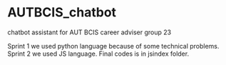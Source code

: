 # AUTBCIS_chatbot 
chatbot assistant for AUT BCIS career adviser
group 23

Sprint 1 we used python language because of some technical problems.
Sprint 2 we used JS language.
Final codes is in jsindex folder.
